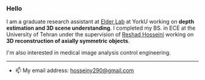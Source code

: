 ### Hello

I am a graduate research assistant at <a href="https://www.elderlab.yorku.ca/" class="">Elder Lab</a> at YorkU working on **depth estimation and 3D scene understanding**. I completed my BS. in ECE at the University of Tehran under the supervision of <a href="https://ece.ut.ac.ir/en/%D8%A7%D8%B2%D9%85%D8%A7%DB%8C%D8%B4%DA%AF%D8%A7%D9%87-%D8%A8%DB%8C%D9%86%D8%A7%DB%8C%DB%8C-%D9%88-%D8%B4%D9%86%D9%88%D8%A7%DB%8C%DB%8C-%D9%85%D8%AD%D8%A7%D8%B3%D8%A8%D8%A7%D8%AA%DB%8C">Reshad Hosseini</a> working on **3D reconstruction of axially symmetric objects**.

I'm also interested in medical image analysis control engineering.



---------------------

- 📫 My email address: hosseiny290@gmail.com


<!--
**smh-hosseiny/smh-hosseiny** is a ✨ _special_ ✨ repository because its `README.md` (this file) appears on your GitHub profile.

Here are some ideas to get you started:
- 🔭 I’m currently working on ...
- 🌱 I’m currently learning ...
- 👯 I’m looking to collaborate on ...
- 🤔 I’m looking for help with ...
- 💬 Ask me about ...
- 📫 How to reach me: ...
- 😄 Pronouns: ...
- ⚡ Fun fact: ...

-->
